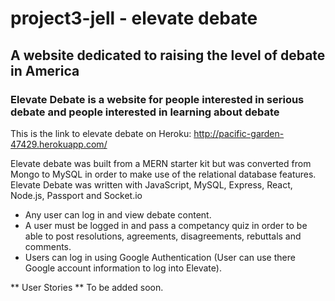 # project3-jell - elevate debate

## A website dedicated to raising the level of debate in America

### Elevate Debate is a website for people interested in serious debate and people interested in learning about debate

This is the link to elevate debate on Heroku: <http://pacific-garden-47429.herokuapp.com/>

Elevate debate was built from a MERN starter kit but was converted from Mongo to MySQL in order to make use of the relational
database features.  Elevate Debate was written with JavaScript, MySQL, Express, React, Node.js, Passport and Socket.io

* Any user can log in and view debate content.
* A user must be logged in and pass a competancy quiz in order to be able to post resolutions, agreements, disagreements, rebuttals and comments.
* Users can log in using Google Authentication (User can use there Google account information to log into Elevate).

** User Stories **
To be added soon.
